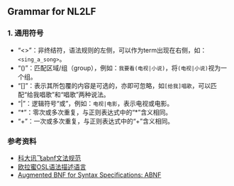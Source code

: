 ## Grammar for NL2LF

### 1. 通用符号
* “<>”：非终结符，语法规则的左侧，可以作为term出现在右侧，如：<code><sing_a_song></code>。
* “()”：匹配区域/组（group），例如：<code>我要看(电视|小说)</code>，将<code>(电视|小说)</code>视为一个组。
* “[]”：表示其所包覆的内容是可选的，亦即可忽略，如<code>[给我]唱歌</code>，可以匹配“给我唱歌”和“唱歌”两种说法。
* “|”：逻辑符号“或”，例如：<code>电视|电影</code>，表示电视或电影。
* “\*”：零次或多次重复，与正则表达式中的“\*”含义相同。
* “+”：一次或多次重复，与正则表达式中的“+”含义相同。

### 参考资料
* [科大讯飞abnf文法规范](http://open.linglongtech.com/openweb/static/download/ABNF_open1.1.pdf)
* [欧拉蜜OSL语法描述语言](https://cn.olami.ai/wiki/?mp=osl&content=osl1.html)
* [Augmented BNF for Syntax Specifications: ABNF](http://www.ietf.org/rfc/rfc2234.txt)
